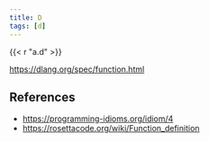 ```yaml
---
title: D
tags: [d]
---
```


{{< r "a.d" >}}

<https://dlang.org/spec/function.html>

## References

- <https://programming-idioms.org/idiom/4>
- <https://rosettacode.org/wiki/Function_definition>
